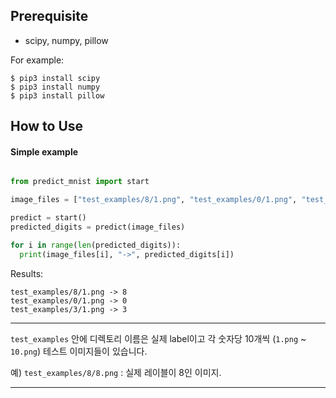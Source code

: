 ## Prerequisite

- scipy, numpy, pillow

For example:

```
$ pip3 install scipy
$ pip3 install numpy
$ pip3 install pillow
```

## How to Use

#### Simple example
```python

from predict_mnist import start

image_files = ["test_examples/8/1.png", "test_examples/0/1.png", "test_examples/3/1.png"]

predict = start()
predicted_digits = predict(image_files)

for i in range(len(predicted_digits)):
  print(image_files[i], "->", predicted_digits[i])

```

Results:
```
test_examples/8/1.png -> 8
test_examples/0/1.png -> 0
test_examples/3/1.png -> 3
```

___

`test_examples` 안에 디렉토리 이름은 실제 label이고 각 숫자당 10개씩 (`1.png` ~ `10.png`) 테스트 이미지들이 있습니다.

예)
`test_examples/8/8.png` : 실제 레이블이 8인 이미지.

___
